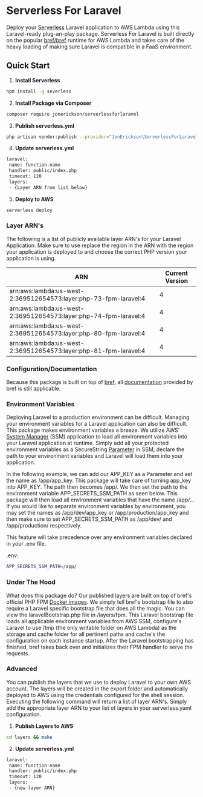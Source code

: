 

# Serverless For Laravel

Deploy your [Serverless](https://www.serverless.com) Laravel application to AWS Lambda using this Laravel-ready plug-an-play package. Serverless For Laravel is built directly on the popular [bref/bref](https://github.com/brefphp/bref) runtime for AWS Lambda and takes care of the heavy loading of making sure Laravel is compatible in a FaaS environment.

## Quick Start

1. **Install Serverless**

```bash   
npm install -g severless
```   

2. **Install Package via Composer**

```bash   
composer require jonerickson/serverlessforlaravel
```   

3. **Publish serverless.yml**

```bash   
php artisan vendor:publish --provider="JonErickson\ServerlessForLaravel\ServerlessForLaravelProvider"
```   

4. **Update serverless.yml**

```bash   
laravel:  
 name: function-name  
 handler: public/index.php  
 timeout: 120  
 layers:  
 - {Layer ARN from list below}  
```

5. **Deploy to AWS**

```bash   
serverless deploy
```   

### Layer ARN's

The following is a list of publicly available layer ARN's for your Laravel Application. Make sure to use replace the region in the ARN with the region your application is deployed to and choose the correct PHP version your application is using.

| ARN | Current Version |  
|--|--|  
| arn:aws:lambda:us-west-2:369512654573:layer:php-73-fpm-laravel:4 | 4 |  
| arn:aws:lambda:us-west-2:369512654573:layer:php-74-fpm-laravel:4 | 4 |  
| arn:aws:lambda:us-west-2:369512654573:layer:php-80-fpm-laravel:4 | 4 |  
| arn:aws:lambda:us-west-2:369512654573:layer:php-81-fpm-laravel:4 | 4 |

### Configuration/Documentation

Because this package is built on top of [bref](https://bref.sh), all [documentation](https://bref.sh/docs/) provided by bref is still applicable.

### Environment Variables

Deploying Laravel to a production environment can be difficult. Managing your environment variables for a Laravel application can also be difficult. This package makes environment variables a breeze. We utilize AWS' [System Manager](https://docs.aws.amazon.com/systems-manager/latest/userguide/what-is-systems-manager.html) (SSM) application to load all environment variables into your Laravel application at runtime. Simply add all your protected environment variables as a SecureString [Parameter](https://docs.aws.amazon.com/systems-manager/latest/userguide/systems-manager-parameter-store.html) in SSM, declare the path to your environment variables and Laravel will load them into your application.

In the following example, we can add our APP_KEY as a Parameter and set the name as /app/app_key. This package will take care of turning app_key into APP_KEY. The path then becomes /app/. We then set the path to the environment variable APP_SECRETS_SSM_PATH as seen below. This package will then load all environment variables that have the name /app/... If you would like to separate environment variables by environment, you may set the names as /app/dev/app_key or /app/production/app_key and then make sure to set APP_SECRETS_SSM_PATH as /app/dev/ and /app/production/ respectively.

This feature will take precedence over any environment variables declared in your .env file.

.env:
```bash   
APP_SECRETS_SSM_PATH=/app/
```  

### Under The Hood

What does this package do? Our published layers are built on top of bref's official PHP FPM [Docker images](https://hub.docker.com/u/bref). We simply tell bref's bootstrap file to also require a Laravel specific bootstrap file that does all the magic. You can view the laravelBootstrap.php file in /layers/fpm. This Laravel bootstrap file loads all applicable environment variables from AWS SSM, configure's Laravel to use /tmp (the only writable folder on AWS Lambda) as the storage and cache folder for all pertinent paths and cache's the configuration on each instance startup. After the Laravel bootstrapping has finished, bref takes back over and initializes their FPM handler to serve the requests.

### Advanced

You can publish the layers that we use to deploy Laravel to your own AWS account. The layers will be created in the export folder and automatically deployed to AWS using the credentials configured for the shell session. Executing the following command will return a list of layer ARN's. Simply add the appropriate layer ARN to your list of layers in your serverless.yaml configuration.

1. **Publish Layers to AWS**

```bash   
cd layers && make   
```  

2. **Update serverless.yml**

```bash   
laravel:  
 name: function-name  
 handler: public/index.php  
 timeout: 120  
 layers:  
 - {new layer ARN}  
```